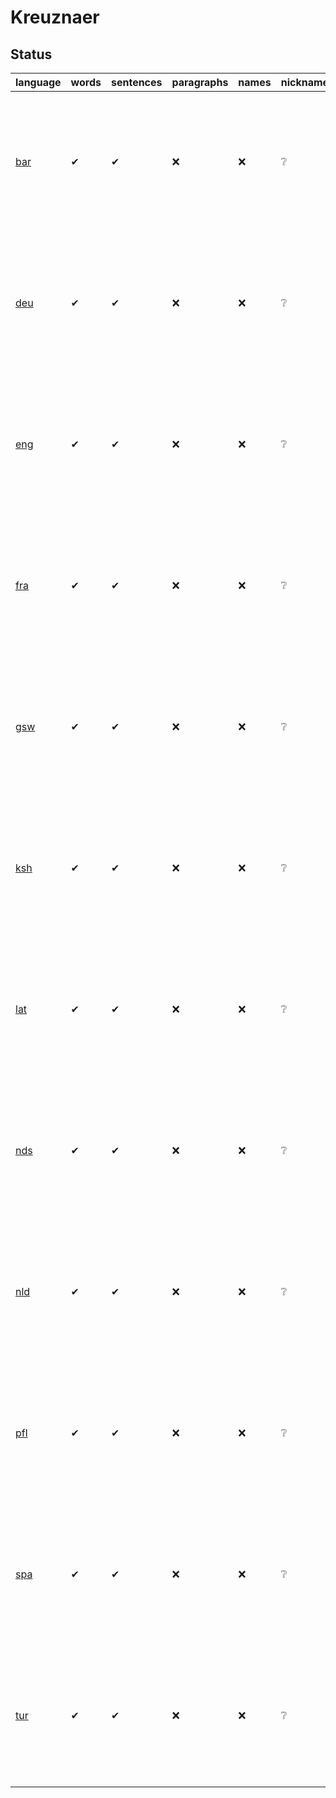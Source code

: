 # Kreuznaer

## Status

| language | words | sentences | paragraphs | names | nicknames | based on |
| --- | --- | --- | --- | --- | --- | --- |
| [bar](https://iso639-3.sil.org/code/bar) | ✔ | ✔ | ❌ | ❌ | ❔ | the 24939 most-used words in 30K random sentences from wikipedia 2016 |
| [deu](https://iso639-3.sil.org/code/deu) | ✔ | ✔ | ❌ | ❌ | ❔ | the 14866 most-used words in 300K random sentences from wikipedia 2016 |
| [eng](https://iso639-3.sil.org/code/eng) | ✔ | ✔ | ❌ | ❌ | ❔ | the 15790 most-used words in 300K random sentences from wikipedia 2016 |
| [fra](https://iso639-3.sil.org/code/fra) | ✔ | ✔ | ❌ | ❌ | ❔ | the 12422 most-used words in 300K random sentences from wikipedia 2010 |
| [gsw](https://iso639-3.sil.org/code/gsw) | ✔ | ✔ | ❌ | ❌ | ❔ | the 15597 most-used words in 100K random sentences from wikipedia 2016 |
| [ksh](https://iso639-3.sil.org/code/ksh) | ✔ | ✔ | ❌ | ❌ | ❔ | the 20901 most-used words in 10K random sentences from wikipedia 2016 |
| [lat](https://iso639-3.sil.org/code/lat) | ✔ | ✔ | ❌ | ❌ | ❔ | the 22953 most-used words in 100K random sentences from wikipedia 2018 |
| [nds](https://iso639-3.sil.org/code/nds) | ✔ | ✔ | ❌ | ❌ | ❔ | the 13219 most-used words in 100K random sentences from wikipedia 2016 |
| [nld](https://iso639-3.sil.org/code/nld) | ✔ | ✔ | ❌ | ❌ | ❔ | the 14222 most-used words in 300K random sentences from wikipedia 2016 |
| [pfl](https://iso639-3.sil.org/code/pfl) | ✔ | ✔ | ❌ | ❌ | ❔ | the 29944 most-used words in 10K random sentences from wikipedia 2016 |
| [spa](https://iso639-3.sil.org/code/spa) | ✔ | ✔ | ❌ | ❌ | ❔ | the 14183 most-used words in 300K random sentences from wikipedia 2016 |
| [tur](https://iso639-3.sil.org/code/tur) | ✔ | ✔ | ❌ | ❌ | ❔ | the 18518 most-used words in 300K random sentences from wikipedia 2016 |
